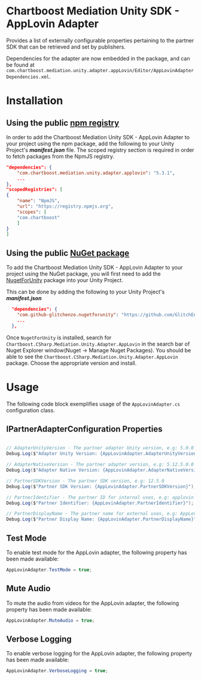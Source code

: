 # Chartboost Mediation Unity SDK - AppLovin Adapter

Provides a list of externally configurable properties pertaining to the partner SDK that can be retrieved and set by publishers. 

Dependencies for the adapter are now embedded in the package, and can be found at `com.chartboost.mediation.unity.adapter.appLovin/Editor/AppLovinAdapterDependencies.xml`.

# Installation

## Using the public [npm registry](https://www.npmjs.com/search?q=com.chartboost.mediation.unity.adapter.applovin)

In order to add the Chartboost Mediation Unity SDK - AppLovin Adapter to your project using the npm package, add the following to your Unity Project's ***manifest.json*** file. The scoped registry section is required in order to fetch packages from the NpmJS registry.

```json
"dependencies": {
    "com.chartboost.mediation.unity.adapter.applovin": "5.3.1",
    ...
},
"scopedRegistries": [
{
    "name": "NpmJS",
    "url": "https://registry.npmjs.org",
    "scopes": [
    "com.chartboost"
    ]
}
]
```
## Using the public [NuGet package](https://www.nuget.org/packages/Chartboost.CSharp.Mediation.Unity.Adapter.AppLovin)

To add the Chartboost Mediation Unity SDK - AppLovin Adapter to your project using the NuGet package, you will first need to add the [NugetForUnity](https://github.com/GlitchEnzo/NuGetForUnity) package into your Unity Project.

This can be done by adding the following to your Unity Project's ***manifest.json***

```json
  "dependencies": {
    "com.github-glitchenzo.nugetforunity": "https://github.com/GlitchEnzo/NuGetForUnity.git?path=/src/NuGetForUnity",
    ...
  },
```

Once <code>NugetForUnity</code> is installed, search for `Chartboost.CSharp.Mediation.Unity.Adapter.AppLovin` in the search bar of Nuget Explorer window(Nuget -> Manage Nuget Packages).
You should be able to see the `Chartboost.CSharp.Mediation.Unity.Adapter.AppLovin` package. Choose the appropriate version and install.

# Usage
The following code block exemplifies usage of the `AppLovinAdapter.cs` configuration class.

## IPartnerAdapterConfiguration Properties

```csharp

// AdapterUnityVersion - The partner adapter Unity version, e.g: 5.0.0
Debug.Log($"Adapter Unity Version: {AppLovinAdapter.AdapterUnityVersion}");

// AdapterNativeVersion - The partner adapter version, e.g: 5.12.5.0.0
Debug.Log($"Adapter Native Version: {AppLovinAdapter.AdapterNativeVersion}");

// PartnerSDKVersion - The partner SDK version, e.g: 12.5.0
Debug.Log($"Partner SDK Version: {AppLovinAdapter.PartnerSDKVersion}");

// PartnerIdentifier - The partner ID for internal uses, e.g: applovin
Debug.Log($"Partner Identifier: {AppLovinAdapter.PartnerIdentifier}");

// PartnerDisplayName - The partner name for external uses, e.g: AppLovin
Debug.Log($"Partner Display Name: {AppLovinAdapter.PartnerDisplayName}");
```

## Test Mode
To enable test mode for the AppLovin adapter, the following property has been made available:

```csharp
AppLovinAdapter.TestMode = true;
```

## Mute Audio
To mute the audio from videos for the AppLovin adapter, the following property has been made available:

```csharp
AppLovinAdapter.MuteAudio = true;
```

## Verbose Logging
To enable verbose logging for the AppLovin adapter, the following property has been made available:

```csharp
AppLovinAdapter.VerboseLogging = true;
```